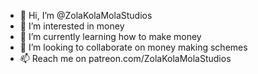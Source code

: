 - 👋 Hi, I’m @ZolaKolaMolaStudios
- 👀 I’m interested in money
- 🌱 I’m currently learning how to make money
- 💞️ I’m looking to collaborate on money making schemes
- 📫 Reach me on patreon.com/ZolaKolaMolaStudios

<!---
ZolaKolaMolaStudios/ZolaKolaMolaStudios is a ✨ special ✨ repository because its `README.md` (this file) appears on your GitHub profile.
You can click the Preview link to take a look at your changes.
--->
